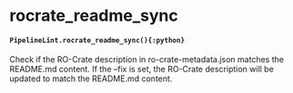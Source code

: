 # rocrate_readme_sync

#### `PipelineLint.rocrate_readme_sync(){:python}`

Check if the RO-Crate description in ro-crate-metadata.json matches the README.md content.
If the –fix is set, the RO-Crate description will be updated to match the README.md content.
